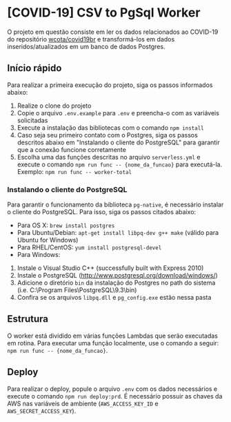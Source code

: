 # [COVID-19] CSV to PgSql Worker

O projeto em questão consiste em ler os dados relacionados ao COVID-19 do repositório [wcota/covid19br](https://github.com/wcota/covid19br) e transformá-los em dados inseridos/atualizados em um banco de dados Postgres.

## Início rápido

Para realizar a primeira execução do projeto, siga os passos informados abaixo:

1. Realize o clone do projeto
2. Copie o arquivo `.env.example` para `.env` e preencha-o com as variáveis solicitadas
3. Execute a instalação das bibliotecas com o comando `npm install`
4. Caso seja seu primeiro contato com o Postgres, siga os passos descritos abaixo em "Instalando o cliente do PostgreSQL" para garantir que a conexão funcione corretamente
5. Escolha uma das funções descritas no arquivo `serverless.yml` e execute o comando `npm run func -- {nome_da_funcao}` para executá-la. Exemplo: `npm run func -- worker-total`

### Instalando o cliente do PostgreSQL

Para garantir o funcionamento da biblioteca `pg-native`, é necessário instalar o cliente do PostgreSQL. Para isso, siga os passos citados abaixo:
- Para OS X: `brew install postgres`
- Para Ubuntu/Debian: `apt-get install libpq-dev g++ make` (válido para Ubuntu for Windows)
- Para RHEL/CentOS: `yum install postgresql-devel`
- Para Windows: 
1. Instale o Visual Studio C++ (successfully built with Express 2010)
2. Instale o PostgreSQL (http://www.postgresql.org/download/windows/)
3. Adicione o diretório `bin` da instalação do Postgres no path do sistema (i.e. C:\Program Files\PostgreSQL\9.3\bin)
4. Confira se os arquivos `libpq.dll` e `pg_config.exe` estão nessa pasta

## Estrutura

O worker está dividido em várias funções Lambdas que serão executadas em rotina. Para executar uma função localmente, use o comando a seguir: `npm run func -- {nome_da_funcao}`.

## Deploy

Para realizar o deploy, popule o arquivo `.env` com os dados necessários e execute o comando `npm run deploy:prd`. É necessário possuir as chaves da AWS nas variáveis de ambiente (`AWS_ACCESS_KEY_ID` e `AWS_SECRET_ACCESS_KEY`).
